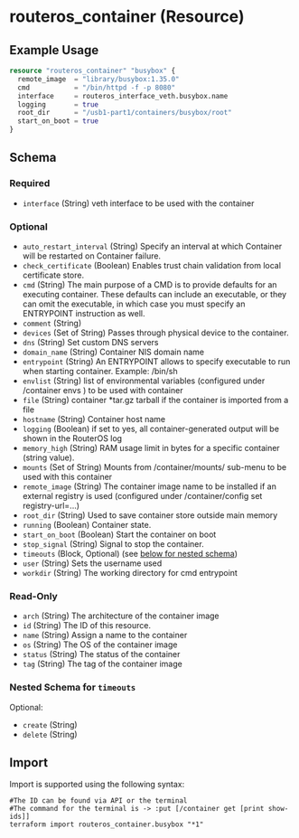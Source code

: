 # routeros_container (Resource)


## Example Usage
```terraform
resource "routeros_container" "busybox" {
  remote_image  = "library/busybox:1.35.0"
  cmd           = "/bin/httpd -f -p 8080"
  interface     = routeros_interface_veth.busybox.name
  logging       = true
  root_dir      = "/usb1-part1/containers/busybox/root"
  start_on_boot = true
}
```

<!-- schema generated by tfplugindocs -->
## Schema

### Required

- `interface` (String) veth interface to be used with the container

### Optional

- `auto_restart_interval` (String) Specify an interval at which Container will be restarted on Container failure.
- `check_certificate` (Boolean) Enables trust chain validation from local certificate store.
- `cmd` (String) The main purpose of a CMD is to provide defaults for an executing container. These defaults can include an executable, or they can omit the executable, in which case you must specify an ENTRYPOINT instruction as well.
- `comment` (String)
- `devices` (Set of String) Passes through physical device to the container.
- `dns` (String) Set custom DNS servers
- `domain_name` (String) Container NIS domain name
- `entrypoint` (String) An ENTRYPOINT allows to specify executable to run when starting container. Example: /bin/sh
- `envlist` (String) list of environmental variables (configured under /container envs ) to be used with container
- `file` (String) container *tar.gz tarball if the container is imported from a file
- `hostname` (String) Container host name
- `logging` (Boolean) if set to yes, all container-generated output will be shown in the RouterOS log
- `memory_high` (String) RAM usage limit in bytes for a specific container (string value).
- `mounts` (Set of String) Mounts from /container/mounts/ sub-menu to be used with this container
- `remote_image` (String) The container image name to be installed if an external registry is used (configured under /container/config set registry-url=...)
- `root_dir` (String) Used to save container store outside main memory
- `running` (Boolean) Container state.
- `start_on_boot` (Boolean) Start the container on boot
- `stop_signal` (String) Signal to stop the container.
- `timeouts` (Block, Optional) (see [below for nested schema](#nestedblock--timeouts))
- `user` (String) Sets the username used
- `workdir` (String) The working directory for cmd entrypoint

### Read-Only

- `arch` (String) The architecture of the container image
- `id` (String) The ID of this resource.
- `name` (String) Assign a name to the container
- `os` (String) The OS of the container image
- `status` (String) The status of the container
- `tag` (String) The tag of the container image

<a id="nestedblock--timeouts"></a>
### Nested Schema for `timeouts`

Optional:

- `create` (String)
- `delete` (String)

## Import
Import is supported using the following syntax:
```shell
#The ID can be found via API or the terminal
#The command for the terminal is -> :put [/container get [print show-ids]]
terraform import routeros_container.busybox "*1"
```
